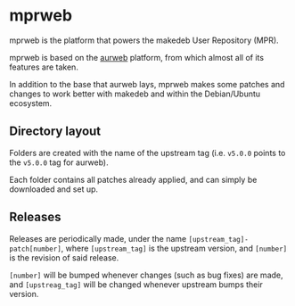 # mprweb
mprweb is the platform that powers the makedeb User Repository (MPR).

mprweb is based on the [aurweb](https://gitlab.archlinux.org/archlinux/aurweb) platform, from which almost all of its features are taken.

In addition to the base that aurweb lays, mprweb makes some patches and changes to work better with makedeb and within the Debian/Ubuntu ecosystem.

## Directory layout
Folders are created with the name of the upstream tag (i.e. `v5.0.0` points to the `v5.0.0` tag for aurweb).

Each folder contains all patches already applied, and can simply be downloaded and set up.

## Releases
Releases are periodically made, under the name `[upstream_tag]-patch[number]`, where `[upstream_tag]` is the upstream version, and `[number]` is the revision of said release.

`[number]` will be bumped whenever changes (such as bug fixes) are made, and `[upstreag_tag]` will be changed whenever upstream bumps their version.
